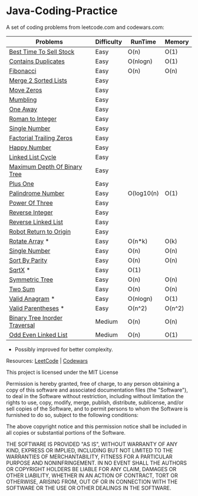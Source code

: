 # Java-Coding-Practice

A set of coding problems from leetcode.com and codewars.com:

 | Problems                                                               | Difficulty | RunTime | Memory |
 | ---------------------------------------------------------              | ---------- | ------- | ------ |
 | [Best Time To Sell Stock](/src/bestTimeToSellStock/)                   |  Easy      |   O(n)  |  O(1)  |
 | [Contains Duplicates](/src/containsDuplicate/)                         |  Easy      | O(nlogn)|  O(1)  |
 | [Fibonacci](/src/Fibonacci/)                                           |  Easy      |   O(n)  |  O(n)  |
 | [Merge 2 Sorted Lists](/src/MergeTwoSortedLists/)                      |  Easy      |         |        |
 | [Move Zeros](/src/MoveZero/)                                           |  Easy      |         |        |    
 | [Mumbling](/src/Mumbling/)                                             |  Easy      |         |        |
 | [One Away](/src/OneAway/)                                              |  Easy      |         |        |
 | [Roman to Integer](/src/RomanToInteger)                                |  Easy      |         |        |
 | [Single Number](/src/SingleNumber)                                     |  Easy      |         |        |
 | [Factorial Trailing Zeros](/src/factorialTrailingZeroes/)              |  Easy      |         |        |
 | [Happy Number](/src/happyNumber)                                       |  Easy      |         |        |
 | [Linked List Cycle](/src/linkedListCycle/)                             |  Easy      |         |        |
 | [Maximum Depth Of Binary Tree](/src/maximumDepthOfBinaryTree/)         |  Easy      |         |        |
 | [Plus One](/src/plusOne/)                                              |  Easy      |         |        |
 | [Palindrome Number](/src/palindromeNumber/)                            |  Easy      |O(log10(n)| O(1)  |
 | [Power Of Three](/src/powerOfOne/)                                     |  Easy      |         |        |
 | [Reverse Integer](/src/reverseInteger/)                                |  Easy      |         |        |
 | [Reverse Linked List](/src/reverseLinkedList)                          |  Easy      |         |        |
 | [Robot Return to Origin](/src/robotReturnToOrigin/)                    |  Easy      |         |        |
 | [Rotate Array](/src/rotateArray/) *                                    |  Easy      |  O(n*k) |  O(k)  | 
 | [Single Number](/src/singleNumber/)                                    |  Easy      |  O(n)   |  O(n)  |
 | [Sort By Parity](/src/sortByParity/)                                   |  Easy      |  O(n)   |  O(n)  |
 | [SqrtX](/src/sqrtX/) *                                                 |  Easy      |  O(1)   |        |
 | [Symmetric Tree](/src/symmetricTree/)                                  |  Easy      |  O(n)   |  O(n)  |         
 | [Two Sum](/src/twoSum/)                                                |  Easy      |  O(n)   |  O(n)  |
 | [Valid Anagram](/src/validAnagram/) *                                  |  Easy      | O(nlogn)|  O(1)  |
 | [Valid Parentheses](/src/validParentheses/) *                          |  Easy      | O(n^2)  | O(n^2) |
 | [Binary Tree Inorder Traversal](/src/binaryTreeInorderTraversal/)      |  Medium    |  O(n)   |  O(n)  |
 | [Odd Even Linked List](/src/oddEvenLinkedList/)                        |  Medium    |  O(n)   |  O(1)  |
 
 * Possibly improved for better complexity.
 
Resources:
[LeetCode](https://leetcode.com) |
[Codewars](https://www.codewars.com)


This project is licensed under the MIT License

Permission is hereby granted, free of charge, to any person obtaining a copy of this software and associated documentation files (the "Software"), to deal in the Software without restriction, including without limitation the rights to use, copy, modify, merge, publish, distribute, sublicense, and/or sell copies of the Software, and to permit persons to whom the Software is furnished to do so, subject to the following conditions:

The above copyright notice and this permission notice shall be included in all copies or substantial portions of the Software.

THE SOFTWARE IS PROVIDED "AS IS", WITHOUT WARRANTY OF ANY KIND, EXPRESS OR IMPLIED, INCLUDING BUT NOT LIMITED TO THE WARRANTIES OF MERCHANTABILITY, FITNESS FOR A PARTICULAR PURPOSE AND NONINFRINGEMENT. IN NO EVENT SHALL THE AUTHORS OR COPYRIGHT HOLDERS BE LIABLE FOR ANY CLAIM, DAMAGES OR OTHER LIABILITY, WHETHER IN AN ACTION OF CONTRACT, TORT OR OTHERWISE, ARISING FROM, OUT OF OR IN CONNECTION WITH THE SOFTWARE OR THE USE OR OTHER DEALINGS IN THE SOFTWARE.
